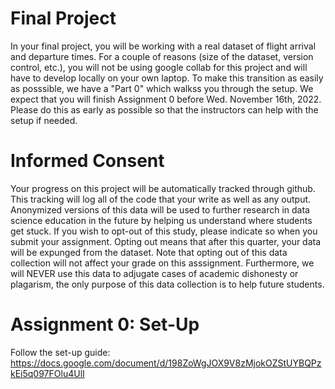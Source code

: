 # Final Project
In your final project, you will be working with a real dataset of flight arrival and departure times. For a couple of reasons (size of the dataset, version control, etc.), you will not be using google collab for this project and will have to develop locally on your own laptop. To make this transition as easily as posssible, we have a "Part 0" which walkss you through the setup. We expect that you will finish Assignment 0 before Wed. November 16th, 2022. Please do this as early as possible so that the instructors can help with the setup if needed.

# Informed Consent
Your progress on this project will be automatically tracked through github. This tracking will log all of the code that your write as well as any output. Anonymized versions of this data will be used to further research in data science education in the future by helping us understand where students get stuck. If you wish to opt-out of this study, please indicate so when you submit your assignment. Opting out means that after this quarter, your data will be expunged from the dataset. Note that opting out of this data collection will not affect your grade on this asssignment. Furthermore, we will NEVER use this data to adjugate cases of academic dishonesty or plagarism, the only purpose of this data collection is to help future students.

# Assignment 0: Set-Up
Follow the set-up guide: https://docs.google.com/document/d/198ZoWgJOX9V8zMjokOZStUYBQPzkEi5q097FOlu4UlI
